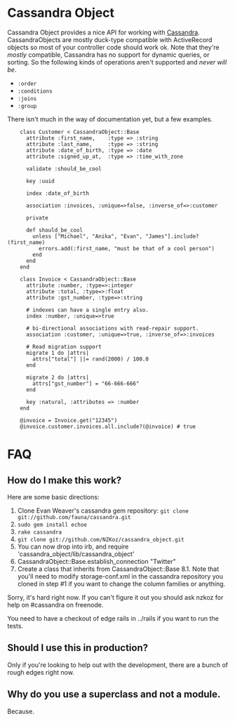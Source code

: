 # Cassandra Object

Cassandra Object provides a nice API for working with [Cassandra](http://incubator.apache.org/cassandra/). CassandraObjects are mostly duck-type compatible with ActiveRecord objects so most of your controller code should work ok.  Note that they're *mostly* compatible, Cassandra has no support for dynamic queries, or sorting.  So the following kinds of operations aren't supported and *never will be*.

* `:order`
* `:conditions`
* `:joins`
* `:group`

There isn't much in the way of documentation yet, but a few examples.

        class Customer < CassandraObject::Base
          attribute :first_name,    :type => :string
          attribute :last_name,     :type => :string
          attribute :date_of_birth, :type => :date
          attribute :signed_up_at,  :type => :time_with_zone
    
          validate :should_be_cool
    
          key :uuid
  
          index :date_of_birth
  
          association :invoices, :unique=>false, :inverse_of=>:customer

          private
  
          def should_be_cool
            unless ["Michael", "Anika", "Evan", "James"].include?(first_name)
              errors.add(:first_name, "must be that of a cool person")
            end
          end
        end

        class Invoice < CassandraObject::Base
          attribute :number, :type=>:integer
          attribute :total, :type=>:float
          attribute :gst_number, :type=>:string
  
          # indexes can have a single entry also.
          index :number, :unique=>true
  
          # bi-directional associations with read-repair support.
          association :customer, :unique=>true, :inverse_of=>:invoices
  
          # Read migration support
          migrate 1 do |attrs|
            attrs["total"] ||= rand(2000) / 100.0
          end
  
          migrate 2 do |attrs|
            attrs["gst_number"] = "66-666-666"
          end
  
          key :natural, :attributes => :number
        end
        
        @invoice = Invoice.get("12345")
        @invoice.customer.invoices.all.include?(@invoice) # true
        
# FAQ

## How do I make this work?

Here are some basic directions:

  1. Clone Evan Weaver's cassandra gem repository: `git clone git://github.com/fauna/cassandra.git`
  2. `sudo gem install echoe`
  3. `rake cassandra`
  4. `git clone git://github.com/NZKoz/cassandra_object.git`
  5. You can now drop into irb, and require 'cassandra_object/lib/cassandra_object'
  6. CassandraObject::Base.establish_connection "Twitter"
  7. Create a class that inherits from CassandraObject::Base
    8.1. Note that you'll need to modify storage-conf.xml in the cassandra repository you cloned in step #1 if you want to change the column families or anything.

Sorry, it's hard right now.  If you can't figure it out you should ask nzkoz for help on #cassandra on freenode.

You need to have a checkout of edge rails in ../rails if you want to run the tests.

## Should I use this in production?

Only if you're looking to help out with the development, there are a bunch of rough edges right now.

## Why do you use a superclass and not a module.

Because.
